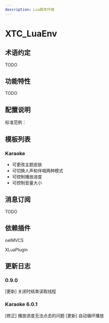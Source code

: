 ```yaml
---
description: Lua脚本环境
---
```


# XTC\_LuaEnv

## 术语约定

TODO

## 功能特性

TODO

## 配置说明

标准范例：

## 模板列表

### Karaoke

* 可更改主题皮肤
* 可切换人声和伴唱两种模式
* 可控制播放进度
* 可控制音量大小

## 消息订阅

TODO

## 依赖插件

oelMVCS

XLuaPlugin



## 更新日志

### 0.9.0

  [更新] 关闭时结束读取线程

### Karaoke 6.0.1

  [修正] 播放进度无法点击的问题
  [更新] 自动循环播放

